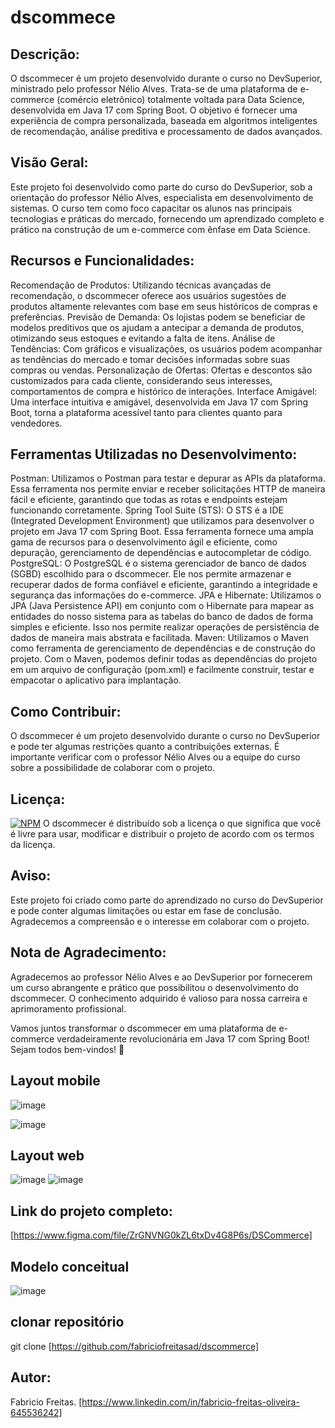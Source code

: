 # dscommece

## Descrição:
O dscommecer é um projeto desenvolvido durante o curso no DevSuperior, ministrado pelo professor Nélio Alves. Trata-se de uma plataforma de e-commerce (comércio eletrônico) totalmente voltada para Data Science, desenvolvida em Java 17 com Spring Boot. O objetivo é fornecer uma experiência de compra personalizada, baseada em algoritmos inteligentes de recomendação, análise preditiva e processamento de dados avançados.

## Visão Geral:
Este projeto foi desenvolvido como parte do curso do DevSuperior, sob a orientação do professor Nélio Alves, especialista em desenvolvimento de sistemas. O curso tem como foco capacitar os alunos nas principais tecnologias e práticas do mercado, fornecendo um aprendizado completo e prático na construção de um e-commerce com ênfase em Data Science.

## Recursos e Funcionalidades:
Recomendação de Produtos: Utilizando técnicas avançadas de recomendação, o dscommecer oferece aos usuários sugestões de produtos altamente relevantes com base em seus históricos de compras e preferências.
Previsão de Demanda: Os lojistas podem se beneficiar de modelos preditivos que os ajudam a antecipar a demanda de produtos, otimizando seus estoques e evitando a falta de itens.
Análise de Tendências: Com gráficos e visualizações, os usuários podem acompanhar as tendências do mercado e tomar decisões informadas sobre suas compras ou vendas.
Personalização de Ofertas: Ofertas e descontos são customizados para cada cliente, considerando seus interesses, comportamentos de compra e histórico de interações.
Interface Amigável: Uma interface intuitiva e amigável, desenvolvida em Java 17 com Spring Boot, torna a plataforma acessível tanto para clientes quanto para vendedores.

## Ferramentas Utilizadas no Desenvolvimento:
Postman: Utilizamos o Postman para testar e depurar as APIs da plataforma. Essa ferramenta nos permite enviar e receber solicitações HTTP de maneira fácil e eficiente, garantindo que todas as rotas e endpoints estejam funcionando corretamente.
Spring Tool Suite (STS): O STS é a IDE (Integrated Development Environment) que utilizamos para desenvolver o projeto em Java 17 com Spring Boot. Essa ferramenta fornece uma ampla gama de recursos para o desenvolvimento ágil e eficiente, como depuração, gerenciamento de dependências e autocompletar de código.
PostgreSQL: O PostgreSQL é o sistema gerenciador de banco de dados (SGBD) escolhido para o dscommecer. Ele nos permite armazenar e recuperar dados de forma confiável e eficiente, garantindo a integridade e segurança das informações do e-commerce.
JPA e Hibernate: Utilizamos o JPA (Java Persistence API) em conjunto com o Hibernate para mapear as entidades do nosso sistema para as tabelas do banco de dados de forma simples e eficiente. Isso nos permite realizar operações de persistência de dados de maneira mais abstrata e facilitada.
Maven: Utilizamos o Maven como ferramenta de gerenciamento de dependências e de construção do projeto. Com o Maven, podemos definir todas as dependências do projeto em um arquivo de configuração (pom.xml) e facilmente construir, testar e empacotar o aplicativo para implantação.

## Como Contribuir:
O dscommecer é um projeto desenvolvido durante o curso no DevSuperior e pode ter algumas restrições quanto a contribuições externas. É importante verificar com o professor Nélio Alves ou a equipe do curso sobre a possibilidade de colaborar com o projeto.

## Licença:
[![NPM](https://img.shields.io/npm/l/react)]([https://github.com/neliocursos/exemplo-readme/blob/main/LICENSE](https://github.com/fabriciofreitasad/dscommerce/blob/26047f98a6c459305fae92262289f2de1cf772f9/LICENSE)) 
O dscommecer é distribuído sob a licença
o que significa que você é livre para usar, modificar e distribuir o projeto de acordo com os termos da licença.

## Aviso:
Este projeto foi criado como parte do aprendizado no curso do DevSuperior e pode conter algumas limitações ou estar em fase de conclusão. Agradecemos a compreensão e o interesse em colaborar com o projeto.

## Nota de Agradecimento:
Agradecemos ao professor Nélio Alves e ao DevSuperior por fornecerem um curso abrangente e prático que possibilitou o desenvolvimento do dscommecer. O conhecimento adquirido é valioso para nossa carreira e aprimoramento profissional.

Vamos juntos transformar o dscommecer em uma plataforma de e-commerce verdadeiramente revolucionária em Java 17 com Spring Boot! Sejam todos bem-vindos! 🚀

## Layout mobile 

![image](https://github.com/fabriciofreitasad/dscommerce/assets/111000422/c862dda9-4829-4db9-9bb8-0c47093858c4)

![image](https://github.com/fabriciofreitasad/dscommerce/assets/111000422/1c4edba8-5454-48ac-ba93-2975525b3b15)

## Layout web

![image](https://github.com/fabriciofreitasad/dscommerce/assets/111000422/6cdba0fe-1310-4d26-89a8-e24ceb0d071f)
![image](https://github.com/fabriciofreitasad/dscommerce/assets/111000422/7fb4daf1-4021-42ca-a660-e4149b2339c6)


## Link do projeto completo:
[https://www.figma.com/file/ZrGNVNG0kZL6txDv4G8P6s/DSCommerce]

## Modelo conceitual
![image](https://github.com/fabriciofreitasad/dscommerce/assets/111000422/6232efee-9581-401e-b3fa-f3bef91e46c9)

## clonar repositório
git clone [https://github.com/fabriciofreitasad/dscommerce]

## Autor:
Fabricio Freitas.
[https://www.linkedin.com/in/fabricio-freitas-oliveira-645536242]

